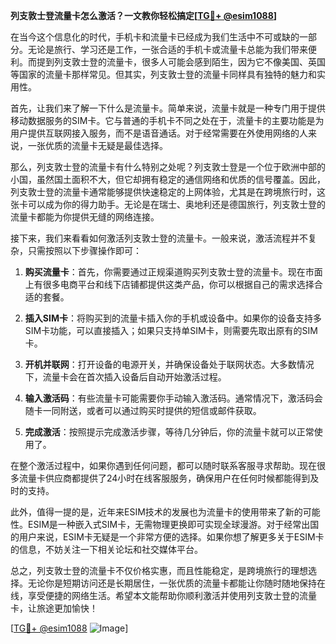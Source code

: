 **列支敦士登流量卡怎么激活？一文教你轻松搞定[[TG💪+ @esim1088](https://t.me/s/esim1088)]**

在当今这个信息化的时代，手机卡和流量卡已经成为我们生活中不可或缺的一部分。无论是旅行、学习还是工作，一张合适的手机卡或流量卡总能为我们带来便利。而提到列支敦士登的流量卡，很多人可能会感到陌生，因为它不像美国、英国等国家的流量卡那样常见。但其实，列支敦士登的流量卡同样具有独特的魅力和实用性。

首先，让我们来了解一下什么是流量卡。简单来说，流量卡就是一种专门用于提供移动数据服务的SIM卡。它与普通的手机卡不同之处在于，流量卡的主要功能是为用户提供互联网接入服务，而不是语音通话。对于经常需要在外使用网络的人来说，一张优质的流量卡无疑是最佳选择。

那么，列支敦士登的流量卡有什么特别之处呢？列支敦士登是一个位于欧洲中部的小国，虽然国土面积不大，但它却拥有稳定的通信网络和优质的信号覆盖。因此，列支敦士登的流量卡通常能够提供快速稳定的上网体验，尤其是在跨境旅行时，这张卡可以成为你的得力助手。无论是在瑞士、奥地利还是德国旅行，列支敦士登的流量卡都能为你提供无缝的网络连接。

接下来，我们来看看如何激活列支敦士登的流量卡。一般来说，激活流程并不复杂，只需按照以下步骤操作即可：

1. **购买流量卡**：首先，你需要通过正规渠道购买列支敦士登的流量卡。现在市面上有很多电商平台和线下店铺都提供这类产品，你可以根据自己的需求选择合适的套餐。

2. **插入SIM卡**：将购买到的流量卡插入你的手机或设备中。如果你的设备支持多SIM卡功能，可以直接插入；如果只支持单SIM卡，则需要先取出原有的SIM卡。

3. **开机并联网**：打开设备的电源开关，并确保设备处于联网状态。大多数情况下，流量卡会在首次插入设备后自动开始激活过程。

4. **输入激活码**：有些流量卡可能需要你手动输入激活码。通常情况下，激活码会随卡一同附送，或者可以通过购买时提供的短信或邮件获取。

5. **完成激活**：按照提示完成激活步骤，等待几分钟后，你的流量卡就可以正常使用了。

在整个激活过程中，如果你遇到任何问题，都可以随时联系客服寻求帮助。现在很多流量卡供应商都提供了24小时在线客服服务，确保用户在任何时候都能得到及时的支持。

此外，值得一提的是，近年来ESIM技术的发展也为流量卡的使用带来了新的可能性。ESIM是一种嵌入式SIM卡，无需物理更换即可实现全球漫游。对于经常出国的用户来说，ESIM卡无疑是一个非常方便的选择。如果你想了解更多关于ESIM卡的信息，不妨关注一下相关论坛和社交媒体平台。

总之，列支敦士登的流量卡不仅价格实惠，而且性能稳定，是跨境旅行的理想选择。无论你是短期访问还是长期居住，一张优质的流量卡都能让你随时随地保持在线，享受便捷的网络生活。希望本文能帮助你顺利激活并使用列支敦士登的流量卡，让旅途更加愉快！

[[TG💪+ @esim1088](https://t.me/s/esim1088) ![Image](https://i.postimg.cc/4NQfJmqS/Snipaste-2025-05-13-00-14-12.png)]